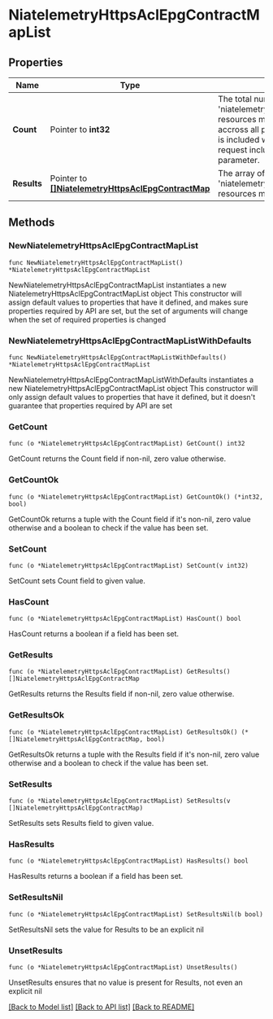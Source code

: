 # NiatelemetryHttpsAclEpgContractMapList

## Properties

Name | Type | Description | Notes
------------ | ------------- | ------------- | -------------
**Count** | Pointer to **int32** | The total number of &#39;niatelemetry.HttpsAclEpgContractMap&#39; resources matching the request, accross all pages. The &#39;Count&#39; attribute is included when the HTTP GET request includes the &#39;$inlinecount&#39; parameter. | [optional] 
**Results** | Pointer to [**[]NiatelemetryHttpsAclEpgContractMap**](NiatelemetryHttpsAclEpgContractMap.md) | The array of &#39;niatelemetry.HttpsAclEpgContractMap&#39; resources matching the request. | [optional] 

## Methods

### NewNiatelemetryHttpsAclEpgContractMapList

`func NewNiatelemetryHttpsAclEpgContractMapList() *NiatelemetryHttpsAclEpgContractMapList`

NewNiatelemetryHttpsAclEpgContractMapList instantiates a new NiatelemetryHttpsAclEpgContractMapList object
This constructor will assign default values to properties that have it defined,
and makes sure properties required by API are set, but the set of arguments
will change when the set of required properties is changed

### NewNiatelemetryHttpsAclEpgContractMapListWithDefaults

`func NewNiatelemetryHttpsAclEpgContractMapListWithDefaults() *NiatelemetryHttpsAclEpgContractMapList`

NewNiatelemetryHttpsAclEpgContractMapListWithDefaults instantiates a new NiatelemetryHttpsAclEpgContractMapList object
This constructor will only assign default values to properties that have it defined,
but it doesn't guarantee that properties required by API are set

### GetCount

`func (o *NiatelemetryHttpsAclEpgContractMapList) GetCount() int32`

GetCount returns the Count field if non-nil, zero value otherwise.

### GetCountOk

`func (o *NiatelemetryHttpsAclEpgContractMapList) GetCountOk() (*int32, bool)`

GetCountOk returns a tuple with the Count field if it's non-nil, zero value otherwise
and a boolean to check if the value has been set.

### SetCount

`func (o *NiatelemetryHttpsAclEpgContractMapList) SetCount(v int32)`

SetCount sets Count field to given value.

### HasCount

`func (o *NiatelemetryHttpsAclEpgContractMapList) HasCount() bool`

HasCount returns a boolean if a field has been set.

### GetResults

`func (o *NiatelemetryHttpsAclEpgContractMapList) GetResults() []NiatelemetryHttpsAclEpgContractMap`

GetResults returns the Results field if non-nil, zero value otherwise.

### GetResultsOk

`func (o *NiatelemetryHttpsAclEpgContractMapList) GetResultsOk() (*[]NiatelemetryHttpsAclEpgContractMap, bool)`

GetResultsOk returns a tuple with the Results field if it's non-nil, zero value otherwise
and a boolean to check if the value has been set.

### SetResults

`func (o *NiatelemetryHttpsAclEpgContractMapList) SetResults(v []NiatelemetryHttpsAclEpgContractMap)`

SetResults sets Results field to given value.

### HasResults

`func (o *NiatelemetryHttpsAclEpgContractMapList) HasResults() bool`

HasResults returns a boolean if a field has been set.

### SetResultsNil

`func (o *NiatelemetryHttpsAclEpgContractMapList) SetResultsNil(b bool)`

 SetResultsNil sets the value for Results to be an explicit nil

### UnsetResults
`func (o *NiatelemetryHttpsAclEpgContractMapList) UnsetResults()`

UnsetResults ensures that no value is present for Results, not even an explicit nil

[[Back to Model list]](../README.md#documentation-for-models) [[Back to API list]](../README.md#documentation-for-api-endpoints) [[Back to README]](../README.md)


